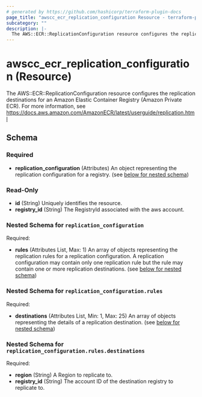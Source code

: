 ```yaml
---
# generated by https://github.com/hashicorp/terraform-plugin-docs
page_title: "awscc_ecr_replication_configuration Resource - terraform-provider-awscc"
subcategory: ""
description: |-
  The AWS::ECR::ReplicationConfiguration resource configures the replication destinations for an Amazon Elastic Container Registry (Amazon Private ECR). For more information, see https://docs.aws.amazon.com/AmazonECR/latest/userguide/replication.html
---
```


# awscc_ecr_replication_configuration (Resource)

The AWS::ECR::ReplicationConfiguration resource configures the replication destinations for an Amazon Elastic Container Registry (Amazon Private ECR). For more information, see https://docs.aws.amazon.com/AmazonECR/latest/userguide/replication.html



<!-- schema generated by tfplugindocs -->
## Schema

### Required

- **replication_configuration** (Attributes) An object representing the replication configuration for a registry. (see [below for nested schema](#nestedatt--replication_configuration))

### Read-Only

- **id** (String) Uniquely identifies the resource.
- **registry_id** (String) The RegistryId associated with the aws account.

<a id="nestedatt--replication_configuration"></a>
### Nested Schema for `replication_configuration`

Required:

- **rules** (Attributes List, Max: 1) An array of objects representing the replication rules for a replication configuration. A replication configuration may contain only one replication rule but the rule may contain one or more replication destinations. (see [below for nested schema](#nestedatt--replication_configuration--rules))

<a id="nestedatt--replication_configuration--rules"></a>
### Nested Schema for `replication_configuration.rules`

Required:

- **destinations** (Attributes List, Min: 1, Max: 25) An array of objects representing the details of a replication destination. (see [below for nested schema](#nestedatt--replication_configuration--rules--destinations))

<a id="nestedatt--replication_configuration--rules--destinations"></a>
### Nested Schema for `replication_configuration.rules.destinations`

Required:

- **region** (String) A Region to replicate to.
- **registry_id** (String) The account ID of the destination registry to replicate to.


